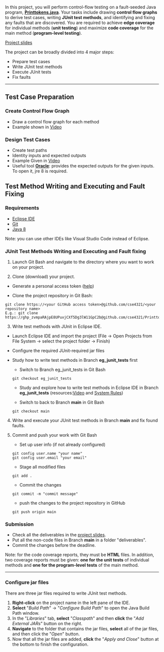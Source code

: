 

In this project, you will perform control-flow testing on a fault-seeded Java program, [**Printtokens.java**](./src/Printtokens.java). Your tasks include drawing **control flow graphs** to derive test cases, writing **JUnit test methods**, and identifying and fixing any faults that are discovered. You are required to achieve **edge coverage** for individual methods (**unit testing**) and maximize **code coverage** for the main method (**program-level testing**).


[Project slides](./project.fall.2024.pdf)

The project can be broadly divided into 4 major steps: 
- Prepare test cases
- Write JUnit test methods
- Execute JUnit tests
- Fix faults
<hr>

## Test Case Preparation

### Create Control Flow Graph
   - Draw a control flow graph for each method
   - Example shown in [Video](https://youtu.be/lj7HY7ENU8Y)

### Design Test Cases 
   - Create test paths
   - Identity inputs and expected outputs
   - Example Given in [Video](https://youtu.be/xfANxegQJnQ)
   - Useful tool [**Oracle**](./oracle/Printtokens_Oracle.jar): provides the expected outputs for the given inputs. To open it, jre 8 is required.

## Test Method Writing and Executing and Fault Fixing

### Requirements

- [Eclipse IDE](https://riyagoel192.medium.com/how-to-download-eclipse-java-ide-on-windows-52608032d6d9) 
- [Git](https://www.howtogeek.com/832083/how-to-install-git-on-windows/)
- [Java 8](https://www.java.com/en/download/manual.jsp)

Note: you can use other IDEs like Visual Studio Code instead of Eclipse. 

### JUnit Test Methods Writing and Executing and Fault fixing 

1. Launch Git Bash and navigate to the directory where you want to work on your project. 

2. Clone (download) your project.
- Generate a personal access token ([help](https://docs.github.com/en/enterprise-server@3.9/authentication/keeping-your-account-and-data-secure/managing-your-personal-access-tokens))
 
- Clone the project repository in Git Bash:
```
git clone https://<your GitHub access token>@github.com/cse4321/<your repository name>
E.g.: git clone https://ghp_zvmpaRAjpE8UPuxjCXf5Dg3lW11GpC2b@github.com/cse4321/PrinttokensTesting.git
```

3. Write test methods with JUnit in Eclipse IDE. 
- Launch Eclipse IDE and import the project (File -> Open Projects from File System -> select the project folder -> Finish)
- Configure the required JUnit-required jar files
- Study how to write test methods in Branch **eg_junit_tests** first

    - Switch to Branch eg_junit_tests in Git Bash 
    ```
    git checkout eg_junit_tests 
    ```
    - Study and explore how to write test methods in Eclipse IDE in Branch **eg_junit_tests** (resources:[Video](https://youtu.be/DuAqP8IRcbY) and [System Rules](https://stefanbirkner.github.io/system-rules/))

    - Switch to back to Branch **main** in Git Bash 
  ```
  git checkout main 
  ```
  
4. Write and execute your JUnit test methods in Branch **main** and fix found faults.


5. Commit and push your work with Git Bash
    - Set up user info (if not already configured)
    ```
    git config user.name "your name"
    git config user.email "your email" 
    ```
   - Stage all modified files
    ```
    git add .
    ``` 
   - Commit the changes
    ```
    git commit -m "commit message"
    ``` 
   - push the changes to the project repository in GitHub
    ```
    git push origin main
    ``` 

### Submission
- Check all the deliverables in the [project slides](./project.fall.2024.pdf).
- Put all the non-code files in Branch **main** in a folder "deliverables".
- Commit the changes before the deadline. 

Note: for the code coverage reports, they must be **HTML** files. In addition, two coverage reports must be given: **one for the unit tests** of individual methods and **one for the program-level tests** of the main method.

<hr>

### Configure jar files
There are three jar files required to write JUnit test methods.


1. **Right-click** on the project name in the left pane of the IDE.
2. **Select** "*Build Path*" -> "*Configure Build Path*" to open the Java Build Path window.
3. In the "*Libraries*" tab, **select** "*Classpath*" and then **click** the "*Add External JARs*" button on the right.
4. **Navigate** to the folder that contains the jar files, **select** all of the jar files, and then click the "*Open*" button.
5. Now that all the jar files are added, **click** the "*Apply and Close*" button at the bottom to finish the configuration.



